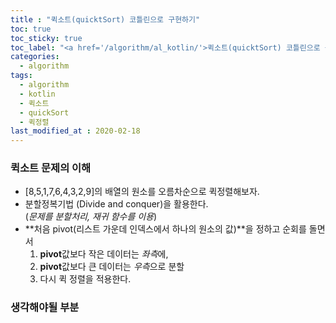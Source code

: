 ```yaml
---
title : "퀵소트(quicktSort) 코틀린으로 구현하기"
toc: true
toc_sticky: true
toc_label: "<a href='/algorithm/al_kotlin/'>퀵소트(quicktSort) 코틀린으로 구현하기</a>"
categories:
  - algorithm
tags:
  - algorithm
  - kotlin
  - 퀵소트
  - quickSort
  - 퀵정렬
last_modified_at : 2020-02-18
---
```

### 퀵소트 문제의 이해
- [8,5,1,7,6,4,3,2,9]의 배열의 원소를 오름차순으로 퀵정렬해보자.
- 분할정복기법 (Divide and conquer)을 활용한다.   
(*문제를 분할처리, 재귀 함수를 이용*)
- **처음 pivot(리스트 가운데 인덱스에서 하나의 원소의 값)**을 정하고 순회를 돌면서   
    1. **pivot**값보다 작은 데이터는 *좌측*에,   
    2. **pivot**값보다 큰 데이터는 *우측*으로 분할   
    3. 다시 퀵 정렬을 적용한다.

### 생각해야될 부분